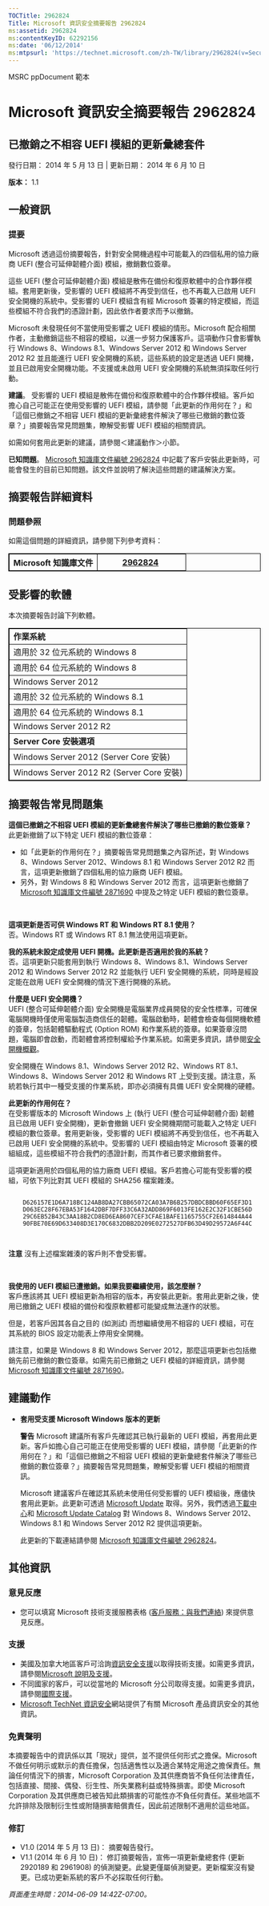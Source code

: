 ```yaml
---
TOCTitle: 2962824
Title: Microsoft 資訊安全摘要報告 2962824
ms:assetid: 2962824
ms:contentKeyID: 62292156
ms:date: '06/12/2014'
ms:mtpsurl: 'https://technet.microsoft.com/zh-TW/library/2962824(v=Security.10)'
---
```


MSRC ppDocument 範本

Microsoft 資訊安全摘要報告 2962824
==================================

已撤銷之不相容 UEFI 模組的更新彙總套件
--------------------------------------

發行日期： 2014 年 5 月 13 日 | 更新日期： 2014 年 6 月 10 日

**版本：** 1.1

一般資訊
--------

### 提要

Microsoft 透過這份摘要報告，針對安全開機過程中可能載入的四個私用的協力廠商 UEFI (整合可延伸韌體介面) 模組，撤銷數位簽章。

這些 UEFI (整合可延伸韌體介面) 模組是散佈在備份和復原軟體中的合作夥伴模組。套用更新後，受影響的 UEFI 模組將不再受到信任，也不再載入已啟用 UEFI 安全開機的系統中。受影響的 UEFI 模組含有經 Microsoft 簽署的特定模組，而這些模組不符合我們的憑證計劃，因此依作者要求而予以撤銷。

Microsoft 未發現任何不當使用受影響之 UEFI 模組的情形。Microsoft 配合相關作者，主動撤銷這些不相容的模組，以進一步努力保護客戶。這項動作只會影響執行 Windows 8、Windows 8.1、Windows Server 2012 和 Windows Server 2012 R2 並且能進行 UEFI 安全開機的系統，這些系統的設定是透過 UEFI 開機，並且已啟用安全開機功能。不支援或未啟用 UEFI 安全開機的系統無須採取任何行動。

**建議**。 受影響的 UEFI 模組是散佈在備份和復原軟體中的合作夥伴模組。客戶如擔心自己可能正在使用受影響的 UEFI 模組，請參閱「此更新的作用何在？」和「這個已撤銷之不相容 UEFI 模組的更新彙總套件解決了哪些已撤銷的數位簽章？」摘要報告常見問題集，瞭解受影響 UEFI 模組的相關資訊。

如需如何套用此更新的建議，請參閱＜建議動作＞小節。

**已知問題**。 [Microsoft 知識庫文件編號 2962824](https://support.microsoft.com/kb/2962824) 中記載了客戶安裝此更新時，可能會發生的目前已知問題。該文件並說明了解決這些問題的建議解決方案。

摘要報告詳細資料
----------------

<span id="sectionToggle0"></span>
### 問題參照

如需這個問題的詳細資訊，請參閱下列參考資料：

 
<table style="border:1px solid black;">
<colgroup>
<col width="50%" />
<col width="50%" />
</colgroup>
<thead>
<tr class="header">
<th style="border:1px solid black;" ><strong>Microsoft 知識庫文件</strong></th>
<th style="border:1px solid black;" ><a href="https://support.microsoft.com/kb/2962824">2962824</a> </th>
</tr>
</thead>
<tbody>
</tbody>
</table>
 

受影響的軟體
------------

<span id="sectionToggle1"></span>
本次摘要報告討論下列軟體。

 
<table style="border:1px solid black;">
<colgroup>
<col width="100%" />
</colgroup>
<tbody>
<tr class="odd">
<td style="border:1px solid black;"><strong>作業系統</strong></td>
</tr>
<tr class="even">
<td style="border:1px solid black;">適用於 32 位元系統的 Windows 8</td>
</tr>
<tr class="odd">
<td style="border:1px solid black;">適用於 64 位元系統的 Windows 8</td>
</tr>
<tr class="even">
<td style="border:1px solid black;">Windows Server 2012</td>
</tr>
<tr class="odd">
<td style="border:1px solid black;">適用於 32 位元系統的 Windows 8.1</td>
</tr>
<tr class="even">
<td style="border:1px solid black;">適用於 64 位元系統的 Windows 8.1</td>
</tr>
<tr class="odd">
<td style="border:1px solid black;">Windows Server 2012 R2</td>
</tr>
<tr class="even">
<td style="border:1px solid black;"><strong>Server Core 安裝選項</strong></td>
</tr>
<tr class="odd">
<td style="border:1px solid black;">Windows Server 2012 (Server Core 安裝)</td>
</tr>
<tr class="even">
<td style="border:1px solid black;">Windows Server 2012 R2 (Server Core 安裝)</td>
</tr>
</tbody>
</table>
  
摘要報告常見問題集  
------------------
  
<span id="sectionToggle2"></span>
**這個已撤銷之不相容 UEFI 模組的更新彙總套件解決了哪些已撤銷的數位簽章？**   
此更新撤銷了以下特定 UEFI 模組的數位簽章：
  
-   如「此更新的作用何在？」摘要報告常見問題集之內容所述，對 Windows 8、Windows Server 2012、Windows 8.1 和 Windows Server 2012 R2 而言，這項更新撤銷了四個私用的協力廠商 UEFI 模組。  
-   另外，對 Windows 8 和 Windows Server 2012 而言，這項更新也撤銷了 [Microsoft 知識庫文件編號 2871690](https://support.microsoft.com/kb/2871690) 中提及之特定 UEFI 模組的數位簽章。
  
 
  
**這項更新是否可供 Windows RT 和 Windows RT 8.1 使用？**   
否。Windows RT 或 Windows RT 8.1 無法使用這項更新。
  
**我的系統未設定成使用 UEFI 開機。此更新是否適用於我的系統？**   
否。這項更新只能套用到執行 Windows 8、Windows 8.1、Windows Server 2012 和 Windows Server 2012 R2 並能執行 UEFI 安全開機的系統，同時是經設定能在啟用 UEFI 安全開機的情況下進行開機的系統。
  
**什麼是 UEFI 安全開機？**   
UEFI (整合可延伸韌體介面) 安全開機是電腦業界成員開發的安全性標準，可確保電腦開機時僅使用電腦製造商信任的韌體。電腦啟動時，韌體會檢查每個開機軟體的簽章，包括韌體驅動程式 (Option ROM) 和作業系統的簽章。如果簽章沒問題，電腦即會啟動，而韌體會將控制權給予作業系統。如需更多資訊，請參閱[安全開機概觀](http://technet.microsoft.com/library/hh824987)。
  
安全開機在 Windows 8.1、Windows Server 2012 R2、Windows RT 8.1、Windows 8、Windows Server 2012 和 Windows RT 上受到支援。請注意，系統若執行其中一種受支援的作業系統，即亦必須擁有具備 UEFI 安全開機的硬體。
  
**此更新的作用何在？**   
在受影響版本的 Microsoft Windows 上 (執行 UEFI (整合可延伸韌體介面) 韌體且已啟用 UEFI 安全開機)，更新會撤銷 UEFI 安全開機期間可能載入之特定 UEFI 模組的數位簽章。套用更新後，受影響的 UEFI 模組將不再受到信任，也不再載入已啟用 UEFI 安全開機的系統中。受影響的 UEFI 模組由特定 Microsoft 簽署的模組組成，這些模組不符合我們的憑證計劃，而其作者已要求撤銷套件。
  
這項更新適用於四個私用的協力廠商 UEFI 模組。客戶若擔心可能有受影響的模組，可依下列比對其 UEFI 模組的 SHA256 檔案雜湊。
  
```
  
    D626157E1D6A718BC124AB8DA27CBB65072CA03A7B6B257DBDCBBD60F65EF3D1  
    D063EC28F67EBA53F1642DBF7DFF33C6A32ADD869F6013FE162E2C32F1CBE56D  
    29C6EB52B43C3AA18B2CD8ED6EA8607CEF3CFAE1BAFE1165755CF2E614844A44  
    90FBE70E69D633408D3E170C6832DBB2D209E0272527DFB63D49D29572A6F44C

  
```  
**注意** 沒有上述檔案雜湊的客戶則不會受影響。
  
 
  
**我使用的 UEFI 模組已遭撤銷。如果我要繼續使用，該怎麼辦？**   
客戶應該將其 UEFI 模組更新為相容的版本，再安裝此更新。套用此更新之後，使用已撤銷之 UEFI 模組的備份和復原軟體都可能變成無法運作的狀態。
  
但是，若客戶因其各自之目的 (如測試) 而想繼續使用不相容的 UEFI 模組，可在其系統的 BIOS 設定功能表上停用安全開機。
  
請注意，如果是 Windows 8 和 Windows Server 2012，那麼這項更新也包括撤銷先前已撤銷的數位簽章。如需先前已撤銷之 UEFI 模組的詳細資訊，請參閱 [Microsoft 知識庫文件編號 2871690](https://support.microsoft.com/kb/2871690)。
  
建議動作  
--------
  
<span id="sectionToggle3"></span>
-   **套用受支援 Microsoft Windows 版本的更新**
  
    **警告** Microsoft 建議所有客戶先確認其已執行最新的 UEFI 模組，再套用此更新。客戶如擔心自己可能正在使用受影響的 UEFI 模組，請參閱「此更新的作用何在？」和「這個已撤銷之不相容 UEFI 模組的更新彙總套件解決了哪些已撤銷的數位簽章？」摘要報告常見問題集，瞭解受影響 UEFI 模組的相關資訊。
  
    Microsoft 建議客戶在確認其系統未使用任何受影響的 UEFI 模組後，應儘快套用此更新。此更新可透過 [Microsoft Update](http://go.microsoft.com/fwlink/?linkid=40747) 取得。另外，我們透過[下載中心](http://www.microsoft.com/download/default.aspx)和 [Microsoft Update Catalog](http://go.microsoft.com/fwlink/?linkid=96155) 對 Windows 8、Windows Server 2012、Windows 8.1 和 Windows Server 2012 R2 提供這項更新。
  
    此更新的下載連結請參閱 [Microsoft 知識庫文件編號 2962824](https://support.microsoft.com/kb/2962824)。
  
其他資訊  
--------
  
<span id="sectionToggle4"></span>
### 意見反應
  
-   您可以填寫 Microsoft 技術支援服務表格 ([客戶服務：與我們連絡](http://support.microsoft.com/kb/?scid=sw;en;1257&showpage=1&ws=technet&sd=tech)) 來提供意見反應。
  
### 支援
  
-   美國及加拿大地區客戶可洽詢[資訊安全支援](http://go.microsoft.com/fwlink/?linkid=21131)以取得技術支援。如需更多資訊，請參閱[Microsoft 說明及支援](http://support.microsoft.com/)。  
-   不同國家的客戶，可以從當地的 Microsoft 分公司取得支援。如需更多資訊，請參閱[國際支援](http://go.microsoft.com/fwlink/?linkid=21155)。  
-   [Microsoft TechNet 資訊安全](http://go.microsoft.com/fwlink/?linkid=21132)網站提供了有關 Microsoft 產品資訊安全的其他資訊。
  
### 免責聲明
  
本摘要報告中的資訊係以其「現狀」提供，並不提供任何形式之擔保。Microsoft 不做任何明示或默示的責任擔保，包括適售性以及適合某特定用途之擔保責任。無論任何情況下的損害，Microsoft Corporation 及其供應商皆不負任何法律責任，包括直接、間接、偶發、衍生性、所失業務利益或特殊損害。即使 Microsoft Corporation 及其供應商已被告知此類損害的可能性亦不負任何責任。某些地區不允許排除及限制衍生性或附隨損害賠償責任，因此前述限制不適用於這些地區。
  
### 修訂
  
-   V1.0 (2014 年 5 月 13 日)： 摘要報告發行。  
-   V1.1 (2014 年 6 月 10 日)： 修訂摘要報告，宣佈一項更新彙總套件 (更新 2920189 和 2961908) 的偵測變更。此變更僅屬偵測變更。更新檔案沒有變更。已成功更新系統的客戶不必採取任何行動。
  
*頁面產生時間：2014-06-09 14:42Z-07:00。*
